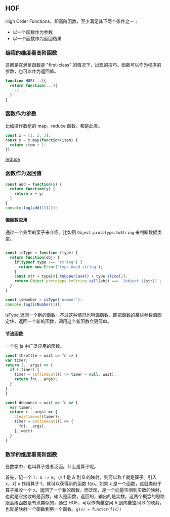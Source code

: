 ## HOF
High Order Functions，即高阶函数，至少满足其下两个条件之一：
- 以一个函数作为参数
- 以一个函数作为返回结果
### 编程的维度看高阶函数
这都是在满足函数是 "first-class" 的情况下，出现的技巧。函数可以作为程序的参数，也可以作为返回值。


```javascript
function HOF(...){
  return function(...){
    //...
  }
}
```

### 函数作为参数
比如操作数组的 map，reduce 函数，都是此类。
```js
const x = [1, 2, 3];
const y = x.map(function(item) {
  return item + 1;
})
```

[reduce](https://github.com/sunyongjian/FP-Code/blob/master/src/highOrderFunction/reduce.js)

### 函数作为返回值
```js
const add = function(x) {
  return function(y) {
    return x + y;
  }
}
console.log(add(1)(2));
```

#### 偏函数应用
通过一个典型的栗子来介绍。比如用 `Object.prototype.toString` 来判断数据类型。
```js

const isType = function (type) {
  return function(obj) {
    if(typeof type !== 'string') {
      return new Error('type need string');
    }
    const str = type[0].toUpperCase() + type.slice(1);
    return Object.prototype.toString.call(obj) === `[object ${str}]`;
  }
}

const isNumber = isType('number');
console.log(isNumber(1));
```

isType 返回一个新的函数。不过这种情况也叫偏函数，即把函数的某些参数值固定住，返回一个新的函数，调用这个新函数会更简单。

#### 节流函数
一个在 js 中广泛应用的函数。

```js
const throttle = wait => fn => {
var timer;
return (...args) => {
  if (!timer) {
    timer = setTimeout(() => timer = null, wait);
    return fn(...args);
  }
}
}
```

```js
const debounce = wait => fn => {
  var timer;
  return (...args) => {
    clearTimeout(timer);
    timer = setTimeout(() => {
      fn(...args);
    }, wait)
  }
}
```


### 数学的维度看高阶函数

在数学中，也叫算子或者泛函。什么是算子呢。

首先，记一个 `f: A -> B`，小 f 是 A 到 B 的映射，则可以称 f 就是算子。引入 x，对 x 作用算子 f，就可以获得新的函数 f(x)。如果 x 是一个函数，这就类似于算子接收一个 x，返回了一个新的函数。而泛函，是一个向量空间到实数的映射，也就是它接收的是函数，输入是函数，返回的，输出的是实数。这两个概念的思路跟高级函数是有点类似的，通过 HOF，可以作向量空间 A 到向量空间 B 的映射，也就是映射一个函数到另一个函数。`g(x) = functor(f(x))`

